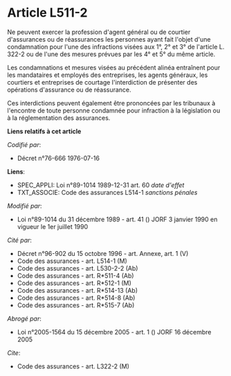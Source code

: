 # Article L511-2

Ne peuvent exercer la profession d'agent général ou de courtier d'assurances ou de réassurances les personnes ayant fait
l'objet d'une condamnation pour l'une des infractions visées aux 1°, 2° et 3° de l'article L. 322-2 ou de l'une des mesures
prévues par les 4° et 5° du même article.

Les condamnations et mesures visées au précédent alinéa entraînent pour les mandataires et employés des entreprises, les
agents généraux, les courtiers et entreprises de courtage l'interdiction de présenter des opérations d'assurance ou de
réassurance.

Ces interdictions peuvent également être prononcées par les tribunaux à l'encontre de toute personne condamnée pour
infraction à la législation ou à la réglementation des assurances.

**Liens relatifs à cet article**

_Codifié par_:

  - Décret n°76-666 1976-07-16

**Liens**:

  - SPEC_APPLI: Loi n°89-1014 1989-12-31 art. 60 *date d'effet*
  - TXT_ASSOCIE: Code des assurances L514-1 *sanctions pénales*

_Modifié par_:

  - Loi n°89-1014 du 31 décembre 1989 - art. 41 () JORF 3 janvier 1990 en vigueur le 1er juillet 1990

_Cité par_:

  - Décret n°96-902 du 15 octobre 1996 - art. Annexe, art. 1 (V)
  - Code des assurances - art. L514-1 (M)
  - Code des assurances - art. L530-2-2 (Ab)
  - Code des assurances - art. R*511-4 (Ab)
  - Code des assurances - art. R*512-1 (M)
  - Code des assurances - art. R*514-13 (Ab)
  - Code des assurances - art. R*514-8 (Ab)
  - Code des assurances - art. R*515-7 (Ab)

_Abrogé par_:

  - Loi n°2005-1564 du 15 décembre 2005 - art. 1 () JORF 16 décembre 2005

_Cite_:

  - Code des assurances - art. L322-2 (M)
